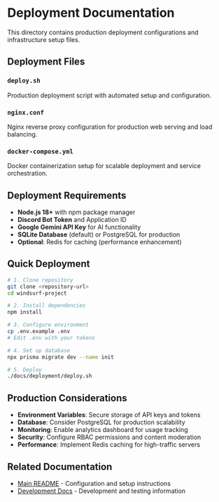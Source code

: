# Deployment Documentation

This directory contains production deployment configurations and infrastructure setup files.

## Deployment Files

### `deploy.sh`
Production deployment script with automated setup and configuration.

### `nginx.conf`
Nginx reverse proxy configuration for production web serving and load balancing.

### `docker-compose.yml`
Docker containerization setup for scalable deployment and service orchestration.

## Deployment Requirements

- **Node.js 18+** with npm package manager
- **Discord Bot Token** and Application ID
- **Google Gemini API Key** for AI functionality
- **SQLite Database** (default) or PostgreSQL for production
- **Optional**: Redis for caching (performance enhancement)

## Quick Deployment

```bash
# 1. Clone repository
git clone <repository-url>
cd windsurf-project

# 2. Install dependencies
npm install

# 3. Configure environment
cp .env.example .env
# Edit .env with your tokens

# 4. Set up database
npx prisma migrate dev --name init

# 5. Deploy
./docs/deployment/deploy.sh
```

## Production Considerations

- **Environment Variables**: Secure storage of API keys and tokens
- **Database**: Consider PostgreSQL for production scalability
- **Monitoring**: Enable analytics dashboard for usage tracking
- **Security**: Configure RBAC permissions and content moderation
- **Performance**: Implement Redis caching for high-traffic servers

## Related Documentation

- [Main README](../../README.md) - Configuration and setup instructions
- [Development Docs](../development/) - Development and testing information
